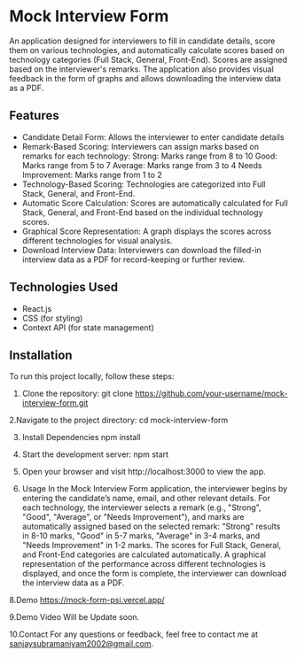 # Mock Interview Form

An application designed for interviewers to fill in candidate details, score them on various technologies, and automatically calculate scores based on technology categories (Full Stack, General, Front-End). Scores are assigned based on the interviewer's remarks. The application also provides visual feedback in the form of graphs and allows downloading the interview data as a PDF.

## Features

- Candidate Detail Form: Allows the interviewer to enter candidate details 
- Remark-Based Scoring: Interviewers can assign marks based on remarks for each technology:
    Strong: Marks range from 8 to 10
    Good: Marks range from 5 to 7
    Average: Marks range from 3 to 4
    Needs Improvement: Marks range from 1 to 2
- Technology-Based Scoring: Technologies are categorized into Full Stack, General, and Front-End.
- Automatic Score Calculation: Scores are automatically calculated for Full Stack, General, and Front-End based on the individual technology scores.
- Graphical Score Representation: A graph displays the scores across different technologies for visual analysis.
- Download Interview Data: Interviewers can download the filled-in interview data as a PDF for record-keeping or further review.

## Technologies Used

- React.js
- CSS (for styling)
- Context API (for state management)

## Installation

To run this project locally, follow these steps:

1. Clone the repository:
   git clone https://github.com/your-username/mock-interview-form.git
   
2.Navigate to the project directory:
  cd mock-interview-form
  
3. Install Dependencies
npm install

4. Start the development server:
npm start

5. Open your browser and visit http://localhost:3000 to view the app.

6. Usage
In the Mock Interview Form application, the interviewer begins by entering the candidate’s name, email, and other relevant details. For each technology, the interviewer selects a remark (e.g., "Strong", "Good", "Average", or "Needs Improvement"), and marks are automatically assigned based on the selected remark: "Strong" results in 8-10 marks, "Good" in 5-7 marks, "Average" in 3-4 marks, and "Needs Improvement" in 1-2 marks. The scores for Full Stack, General, and Front-End categories are calculated automatically. A graphical representation of the performance across different technologies is displayed, and once the form is complete, the interviewer can download the interview data as a PDF.

8.Demo
https://mock-form-psi.vercel.app/

9.Demo Video
Will be Update soon.

10.Contact
For any questions or feedback, feel free to contact me at sanjaysubramaniyam2002@gmail.com. 


